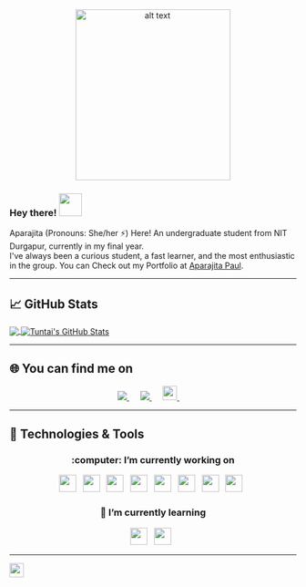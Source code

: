 <!-- header Gif -->

<div align="center">
   <img src="https://github.com/Tuntai/Tuntai/blob/main/hello.gif" alt="alt text" width="272" height="300" />
</div>

<!-- Intro -->

### Hey there!  <img src="https://raw.githubusercontent.com/MartinHeinz/MartinHeinz/master/wave.gif" width="40px">
Aparajita (Pronouns: She/her ⚡) Here! An undergraduate student from NIT Durgapur, currently in my final year.<br>
I've always been a curious student, a fast learner, and the most enthusiastic in the group. You can Check out my Portfolio at [Aparajita Paul](https://tuntai.github.io/).
  
<hr>

<!-- Github Stats -->

## &#x1f4c8; GitHub Stats
<a href="https://github.com/Tuntai/Tuntai">
  <img align="center" src="https://github-readme-stats.vercel.app/api/top-langs/?username=Tuntai&hide=java,html,scss&title_color=00ff7f&text_color=c9cacc&icon_color=2bbc8a&bg_color=1d1f21" />
</a>

<a href="https://github.com/Tuntai/Tuntai">
  <img align="center" src="https://github-readme-stats.vercel.app/api?username=Tuntai&show_icons=true&line_height=27&count_private=true&title_color=00ff7f&text_color=c9cacc&icon_color=2bbc8a&bg_color=1d1f21" alt="Tuntai's GitHub Stats" />
</a>

<hr>
<!-- Contact -->

## :globe_with_meridians: You can find me on 
<p align='center'>
   <a href="https://www.linkedin.com/in/aparajita-paul98/" target="_blank">
      <img src="https://img.shields.io/badge/linkedin-%230077B5.svg?&style=for-the-badge&logo=linkedin&logoColor=white"/>
   </a>&nbsp;&nbsp;&nbsp;&nbsp;
   
   <a href="mailto:aparajitapaul98@gmail.com">
      <img src="https://img.shields.io/badge/gmail-%23D14836.svg?&style=for-the-badge&logo=gmail&logoColor=white"/>
   </a>&nbsp;&nbsp;&nbsp;&nbsp;
   
   <a href="https://devfolio.co/@aparajita11">
      <img height="25" src="https://gblobscdn.gitbook.com/spaces%2F-LX2wpUXI1eWMY46nkHR%2Favatar-rectangle.png?alt=media"/>
   </a>&nbsp;&nbsp;&nbsp;&nbsp; 
   
</p>

<hr>

<!-- Technology I use -->

## 🔧 Technologies & Tools

<h3 align="center"> :computer: I’m currently working on  </h3>
<p align="center">
   <code><img height="30" src="http://simpleicons.org/icons/awesomelists.svg"></code>&nbsp;&nbsp;
   <code><img height="30" src="https://simpleicons.org/icons/html5.svg"></code>&nbsp;&nbsp;
   <code><img height="30" src="http://simpleicons.org/icons/css3.svg"></code>&nbsp;&nbsp;
   <code><img height="30" src="https://simpleicons.org/icons/javascript.svg"></code>&nbsp;&nbsp;
   <code><img height="30" src="https://simpleicons.org/icons/python.svg"></code>&nbsp;&nbsp;
   <code><img height="30" src="https://simpleicons.org/icons/django.svg"></code>&nbsp;&nbsp;
   <code><img height="30" src="https://simpleicons.org/icons/flask.svg"></code>&nbsp;&nbsp;
   <code><img height="30" src="https://simpleicons.org/icons/cplusplus.svg"></code>&nbsp;&nbsp;
</p>

<h3 align="center">  🌱 I’m currently learning  </h3>
<p align="center">
   <code><img height="30" src="https://simpleicons.org/icons/node-dot-js.svg"></code>&nbsp;&nbsp;
   <code><img height="30" src="https://simpleicons.org/icons/react.svg"></code>&nbsp;&nbsp;
</p>
<hr>


<p><code><img height="25" src="https://komarev.com/ghpvc/?username=Tuntai&color=red"></code></p>
